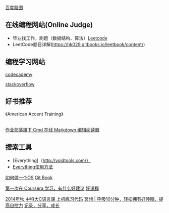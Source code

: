 [百度脑图](http://naotu.baidu.com/)


## 在线编程网站(Online Judge)
- 毕业找工作，刷题（数据结构、算法）[Leetcode](www.leetcode.com)
- LeetCode题目详解(https://hk029.gitbooks.io/leetbook/content/)
## 编程学习网站
[codecademy](https://www.codecademy.com/)


[stackoverflow](http://stackoverflow.com/)


## 好书推荐
《American Accent Training》

##
[作业部落旗下 Cmd 在线 Markdown 编辑阅读器](https://www.zybuluo.com/mdeditor)

## 搜索工具
- [Everything]（http://voidtools.com/）
- [Everything使用方法](http://www.jianshu.com/p/2385ab82447e)

[如何做一个OS](https://samypesse.gitbooks.io/how-to-create-an-operating-system/)
[Git Book](https://www.gitbook.com/explore)

[第一次在 Coursera 学习，有什么好建议](https://www.zhihu.com/question/20816397)
[好课程](http://www.jianshu.com/p/acb267dd3268)

[2014年秋 中科大C语言课 上机练习代码](https://github.com/JING-TIME/C-Programming/blob/master/README.md)
[冥想 | 呼吸10分钟，轻松拥有好睡眠，提高自控力](http://voidsky.cc/life/meditation/breath/)
[记录，分享，成长](http://voidsky.cc/)
